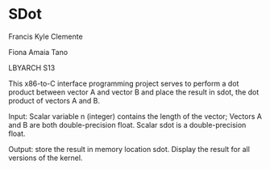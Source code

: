 # SDot
Francis Kyle Clemente

Fiona Amaia Tano

LBYARCH S13

This x86-to-C interface programming project serves to perform a dot product between vector A and vector B and place the result in sdot, the dot product of vectors A and B.

Input: Scalar variable n (integer) contains the length of the vector;  Vectors A and B are both double-precision float. Scalar sdot is a double-precision float.

Output: store the result in memory location sdot.  Display the result for all versions of the kernel.
